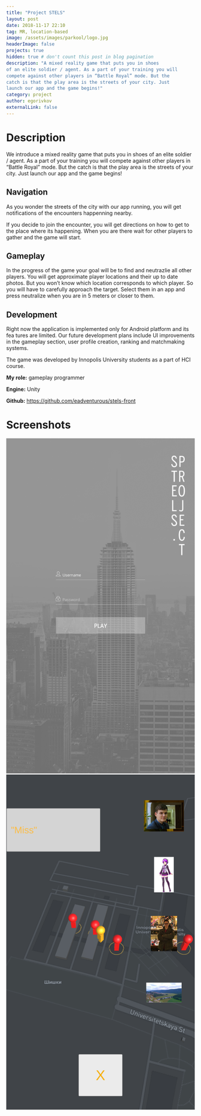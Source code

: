 ```yaml
---
title: "Project STELS"
layout: post
date: 2018-11-17 22:10
tag: MR, location-based
image: /assets/images/parkool/logo.jpg
headerImage: false
projects: true
hidden: true # don't count this post in blog pagination
description: "A mixed reality game that puts you in shoes
of an elite soldier / agent. As a part of your training you will
compete against other players in “Battle Royal” mode. But the
catch is that the play area is the streets of your city. Just
launch our app and the game begins!"
category: project
author: egorivkov
externalLink: false
---
```


Description
==============

We introduce a mixed reality game that puts you in shoes of an elite soldier / agent. As a part of your training you will compete against other players in “Battle Royal” mode. But the catch is that the play area is the streets of your city. Just launch our app and the game begins!

Navigation
----------
As you wonder the streets of
the city with our app running,
you will get notifications of the
encounters happenning
nearby.

If you decide to join the encounter, you will get directions
on how to get to the place
where its happening.
When you are there wait for
other players to gather and
the game will start.

Gameplay
--------
In the progress of the game
your goal will be to find and
neutrazlie all other players.
You will get approximate
player locations and their up
to date photos. But you won’t
know which location corresponds to which player. So you will have to carefully approach the target. Select them in an app and press neutralize when you are in 5 meters or closer to them.

Development
-----

Right now the application is implemented only for Android platform and its fea tures are limited. Our future development plans include UI improvements in the
gameplay section, user profile creation, ranking and matchmaking systems.

The game was developed by Innopolis University students as a part of HCI course.

**My role:** gameplay programmer

**Engine:** Unity

**Github:** <https://github.com/eadventurous/stels-front>


Screenshots
==============
![Screenshot](/assets/images/STELS/gameplay1.png) ![Screenshot](/assets/images/STELS/gameplay2.png)
